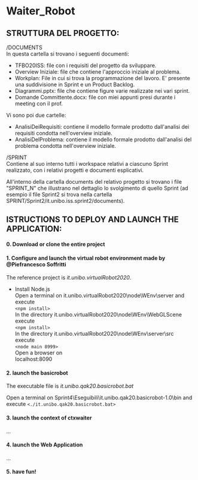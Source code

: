 # Waiter_Robot

## STRUTTURA DEL PROGETTO: ##

/DOCUMENTS   
In questa cartella si trovano i seguenti documenti: 
- TFBO20ISS: file con i requisiti del progetto da sviluppare. 
- Overview Iniziale: file che contiene l'approccio iniziale al problema. 
- Workplan: File in cui si trova la programmazione del lavoro. E' presente una suddivisione in Sprint e un Product Backlog. 
- Diagrammi.pptx: file che contiene figure varie realizzate nei vari sprint. 
- Domande Committente.docx: file con miei appunti presi durante i meeting con il prof. 

Vi sono poi due cartelle: 
- AnalisiDeiRequisiti: contiene il modello formale prodotto dall'analisi dei requisiti condotta nell'overview iniziale. 
- AnalisiDelProblema:  contiene il modello formale prodotto dall'analisi del problema condotta nell'overview iniziale. 

/SPRINT   
Contiene al suo interno tutti i workspace relativi a ciascuno Sprint realizzato, con i relativi progetti e documenti esplicativi. 

All'interno della cartella documents del relativo progetto si trovano i file "SPRINT_N" che illustrano nel dettaglio lo svolgimento di quello Sprint (ad esempio il file Sprint2 si trova nella cartella SPRINT/Sprint2/it.unibo.iss.sprint2/documents).

## ISTRUCTIONS TO DEPLOY AND LAUNCH THE APPLICATION: ##

#### 0. Download or clone the entire project ####

#### 1. Configure and launch the virtual robot environment made by @Piefrancesco Soffritti ####
The reference project is _it.unibo.virtualRobot2020_.

* Install Node.js  
Open a terminal on it.unibo.virtualRobot2020\node\WEnv\server and execute  
`<npm install>`  
In the directory it.unibo.virtualRobot2020\node\WEnv\WebGLScene execute  
`<npm install>`  
In the directory it.unibo.virtualRobot2020\node\WEnv\server\src execute  
`<node main 8999>`  
Open a browser on  
localhost:8090

#### 2. launch the basicrobot ####
The executable file is _it.unibo.qak20.basicrobot.bat_

Open a terminal on Sprint4\Eseguibili\it.unibo.qak20.basicrobot-1.0\bin and execute
`<./it.unibo.qak20.basicrobot.bat>`

#### 3. launch the context of ctxwaiter ####
...
#### 4. launch the Web Application ####
...

#### 5. have fun! ####

